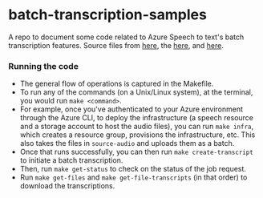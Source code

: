 # batch-transcription-samples
A repo to document some code related to Azure Speech to text's batch transcription features. Source files from
[here](https://www.youtube.com/watch?v=lYxx-8wQSO0&t=1s), the
[here](https://www.youtube.com/watch?v=gxaj1cD5Qnw&t=2s), and [here](https://www.youtube.com/watch?v=rm52Oh7FPXY).

### Running the code
- The general flow of operations is captured in the Makefile. 
- To run any of the commands (on a Unix/Linux system), at the terminal, you would run `make <command>`. 
- For example, once you've authenticated to your Azure environment through the Azure CLI, to deploy the infrastructure (a speech resource and a storage account to
host the audio files), you can run `make infra`, which creates a resource group, provisions the
infrastructure, etc.  This also takes the files in `source-audio` and uploads them as a batch. 
- Once that runs successfully, you can then run `make create-transcript` to initiate a batch transcription.
- Then, run `make get-status` to check on the status of the job request.
- Run `make get-files` and `make get-file-transcripts` (in that order) to download the transcriptions.
